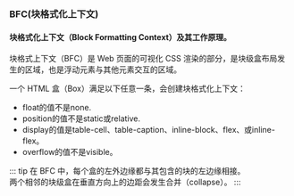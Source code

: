 ### BFC(块格式化上下文)

#### 块格式化上下文（Block Formatting Context）及其工作原理。

块格式上下文（BFC）是 Web 页面的可视化 CSS 渲染的部分，是块级盒布局发生的区域，也是浮动元素与其他元素交互的区域。

一个 HTML 盒（Box）满足以下任意一条，会创建块格式化上下文：
* float的值不是none.
* position的值不是static或relative.
* display的值是table-cell、table-caption、inline-block、flex、或inline-flex。
* overflow的值不是visible。

::: tip
在 BFC 中，每个盒的左外边缘都与其包含的块的左边缘相接。  
两个相邻的块级盒在垂直方向上的边距会发生合并（collapse）。
:::

